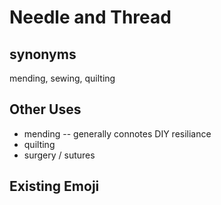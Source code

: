 # Needle and Thread

## synonyms
mending, sewing, quilting

## Other Uses

+ mending -- generally connotes DIY resiliance
+ quilting
+ surgery / sutures

## Existing Emoji

